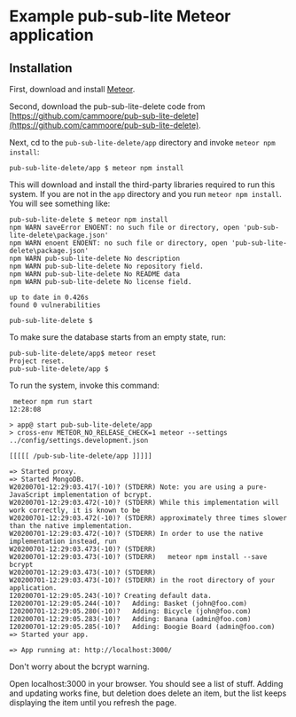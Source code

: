 # Example pub-sub-lite Meteor application

## Installation

First, download and install [Meteor](https://www.meteor.com/). 

Second, download the pub-sub-lite-delete code from [https://github.com/cammoore/pub-sub-lite-delete](https://github.com/cammoore/pub-sub-lite-delete).

Next, cd to the `pub-sub-lite-delete/app` directory and invoke `meteor npm install`:

```
pub-sub-lite-delete/app $ meteor npm install
```

This will download and install the third-party libraries required to run this system. If you are not in the `app` directory and you run `meteor npm install`. You will see something like:
```shell script
pub-sub-lite-delete $ meteor npm install
npm WARN saveError ENOENT: no such file or directory, open 'pub-sub-lite-delete\package.json'
npm WARN enoent ENOENT: no such file or directory, open 'pub-sub-lite-delete\package.json'
npm WARN pub-sub-lite-delete No description
npm WARN pub-sub-lite-delete No repository field.
npm WARN pub-sub-lite-delete No README data
npm WARN pub-sub-lite-delete No license field.

up to date in 0.426s
found 0 vulnerabilities

pub-sub-lite-delete $
```
To make sure the database starts from an empty state, run:

```
pub-sub-lite-delete/app$ meteor reset
Project reset.
pub-sub-lite-delete/app $
```

To run the system, invoke this command:

```
 meteor npm run start                                                                                                                                                   12:28:08

> app@ start pub-sub-lite-delete/app
> cross-env METEOR_NO_RELEASE_CHECK=1 meteor --settings ../config/settings.development.json

[[[[[ /pub-sub-lite-delete/app ]]]]]

=> Started proxy.                             
=> Started MongoDB.                           
W20200701-12:29:03.417(-10)? (STDERR) Note: you are using a pure-JavaScript implementation of bcrypt.
W20200701-12:29:03.472(-10)? (STDERR) While this implementation will work correctly, it is known to be
W20200701-12:29:03.472(-10)? (STDERR) approximately three times slower than the native implementation.
W20200701-12:29:03.472(-10)? (STDERR) In order to use the native implementation instead, run
W20200701-12:29:03.473(-10)? (STDERR) 
W20200701-12:29:03.473(-10)? (STDERR)   meteor npm install --save bcrypt
W20200701-12:29:03.473(-10)? (STDERR) 
W20200701-12:29:03.473(-10)? (STDERR) in the root directory of your application.
I20200701-12:29:05.243(-10)? Creating default data.
I20200701-12:29:05.244(-10)?   Adding: Basket (john@foo.com)
I20200701-12:29:05.280(-10)?   Adding: Bicycle (john@foo.com)
I20200701-12:29:05.283(-10)?   Adding: Banana (admin@foo.com)
I20200701-12:29:05.285(-10)?   Adding: Boogie Board (admin@foo.com)
=> Started your app.

=> App running at: http://localhost:3000/
```

Don't worry about the bcrypt warning.

Open localhost:3000 in your browser. You should see a list of stuff. Adding and updating works fine, but deletion does delete an item, but the list keeps displaying the item until you refresh the page.
